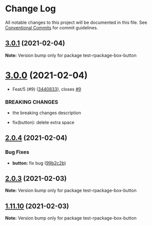 # Change Log

All notable changes to this project will be documented in this file.
See [Conventional Commits](https://conventionalcommits.org) for commit guidelines.

## [3.0.1](https://github.com/reme3d2y/test-rpackage-box/compare/test-rpackage-box-button@3.0.0...test-rpackage-box-button@3.0.1) (2021-02-04)

**Note:** Version bump only for package test-rpackage-box-button





# [3.0.0](https://github.com/reme3d2y/test-rpackage-box/compare/test-rpackage-box-button@2.0.4...test-rpackage-box-button@3.0.0) (2021-02-04)


* Feat/5 (#9) ([3440833](https://github.com/reme3d2y/test-rpackage-box/commit/3440833bc4a9aaf8bfbfbe095a7909f868bcb01f)), closes [#9](https://github.com/reme3d2y/test-rpackage-box/issues/9)


### BREAKING CHANGES

* the breaking changes description

* fix(button): delete extra space





## [2.0.4](https://github.com/reme3d2y/test-rpackage-box/compare/test-rpackage-box-button@2.0.3...test-rpackage-box-button@2.0.4) (2021-02-04)


### Bug Fixes

* **button:** fix bug ([99b2c2b](https://github.com/reme3d2y/test-rpackage-box/commit/99b2c2bf8efd28a39c2fbeb36c1077aec3ea969e))





## [2.0.3](https://github.com/reme3d2y/test-rpackage-box/compare/test-rpackage-box-button@1.11.9...test-rpackage-box-button@2.0.3) (2021-02-03)

**Note:** Version bump only for package test-rpackage-box-button





## [1.11.10](https://github.com/reme3d2y/test-rpackage-box/compare/test-rpackage-box-button@1.11.9...test-rpackage-box-button@1.11.10) (2021-02-03)

**Note:** Version bump only for package test-rpackage-box-button
